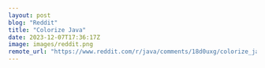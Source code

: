 ```yaml
---
layout: post
blog: "Reddit"
title: "Colorize Java"
date: 2023-12-07T17:36:17Z
image: images/reddit.png
remote_url: "https://www.reddit.com/r/java/comments/18d0uxg/colorize_java/"
---
```

